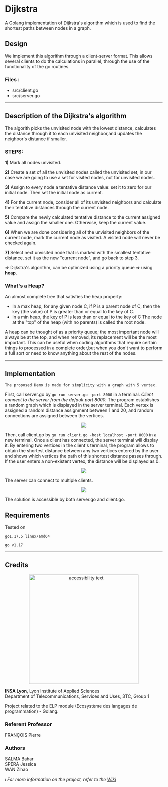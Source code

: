 # Dijkstra
A Golang implementation of Dijkstra's algorithm which is used to find the shortest paths between nodes in a graph.


## Design
We implement this algorithm through a client-server format. This allows several clients  to do the calculations in parallel, through the use of the functionality of the go routines. <br>

### Files :

- src/client.go <br> 
- src/server.go <br>

<hr />

## Description of the Dijkstra's algorithm
The algorith picks the unvisited node with the lowest distance, calculates the distance through it to each unvisited neighbor,and updates the neighbor's distance if smaller.

### STEPS:

 <strong>1)</strong> Mark all nodes unvisited. 
 
 <strong>2)</strong> Create a set of all the unvisited nodes called the unvisited set, in our case we are going to use a set for visited nodes, not for unvisited nodes.

 <strong>3)</strong> Assign to every node a tentative distance value: set it to zero for our initial node. Then set the initial node as current.

 <strong>4)</strong> For the current node, consider all of its unvisited neighbors and calculate their tentative distances through the current node. 
 
 <strong>5)</strong> Compare the newly calculated tentative distance to the current assigned value and assign the smaller one. Otherwise, keep the current value.

 <strong>6)</strong> When we are done considering all of the unvisited neighbors of the current node, mark the current node as visited. A visited node will never be checked again.

 <strong>7)</strong> Select next unvisited node that is marked with the smallest tentative distance, set it as the new "current node", and go back to step 3.

=> Dijkstra's algorithm, can be optimized using a priority queue => using <strong>heap</strong>.

### What's a Heap?

An almost complete tree that satisfies the heap property: 
- In a max heap, for any given node C, if P is a parent node of C, then the key (the value) of P is greater than or equal to the key of C. 
- In a min heap, the key of P is less than or equal to the key of C The node at the "top" of the heap (with no parents) is called the root node.

A heap can be thought of as a priority queue; the most important node will always be at the top, and when removed, its replacement will be the most important. 
This can be useful when coding algorithms that require certain things to processed in a complete order,but when you don't want to perform a full sort or need to know anything about the rest of the nodes. 

<hr />

## Implementation

`The proposed Demo is made for simplicity with a graph with 5 vertex.`

First, call server.go by `go run server.go -port 8000` in a terminal. <em>Client connect to the server from the default port 8000.</em>
The program establishes a random graph which is displayed in the server terminal. 
Each vertex is assigned a random distance assignment between 1 and 20, and random connections are assigned between the vertices. <br>

<p align="center">
<a href="https://asciinema.org/a/7sfXrE7Nv1RKZqayim3LrBK05" target="_blank"><img src="https://asciinema.org/a/7sfXrE7Nv1RKZqayim3LrBK05.svg" /></a>
</p>

Then, call client.go by `go run client.go -host localhost -port 8000` in a new terminal.
Once a client has connected, the server terminal will display it. By entering two vertices in the client's terminal, the program allows to obtain the shortest distance between any two vertices entered by the user and shows which vertices the path of this shortest distance passes through. 
If the user enters a non-existent vertex, the distance will be displayed as 0.

<p align="center">
<a href="https://asciinema.org/a/0nD05iJzjJ3Dr0Cg6w042TNcf" target="_blank"><img src="https://asciinema.org/a/0nD05iJzjJ3Dr0Cg6w042TNcf.svg" /></a>
</p>

The server can connect to multiple clients. 

<p align="center"> 
<a href="https://asciinema.org/a/FnaeK7XyqbqAaWKyxHPKBsDbH" target="_blank"><img src="https://asciinema.org/a/FnaeK7XyqbqAaWKyxHPKBsDbH.svg" /></a>
</p>

The solution is accessible by both server.go and client.go.


## Requirements

Tested on
```
go1.17.5 linux/amd64

go v1.17
```
<hr />

## Credits

<p align="center">
  <img src="http://www.insa-lyon.fr/sites/www.insa-lyon.fr/files/logo-coul.jpg" width="350" alt="accessibility text">
</p>

<strong>INSA Lyon</strong>, Lyon Institute of Applied Sciences <br/> 
Department of Telecommunications, Services and Uses, 3TC, Group 1

Project related to the ELP module (Ecosystème des langages de programmation) - Golang.

### Referent Professor

FRANÇOIS Pierre

### Authors

SALMA Bahar <br/>
SPERA Jessica <br/>
WAN Zihao <br/>



<em>  ℹ️ For more information on the project, refer to the [Wiki](https://github.com/Jessica-13/golang-project/wiki)</em>
